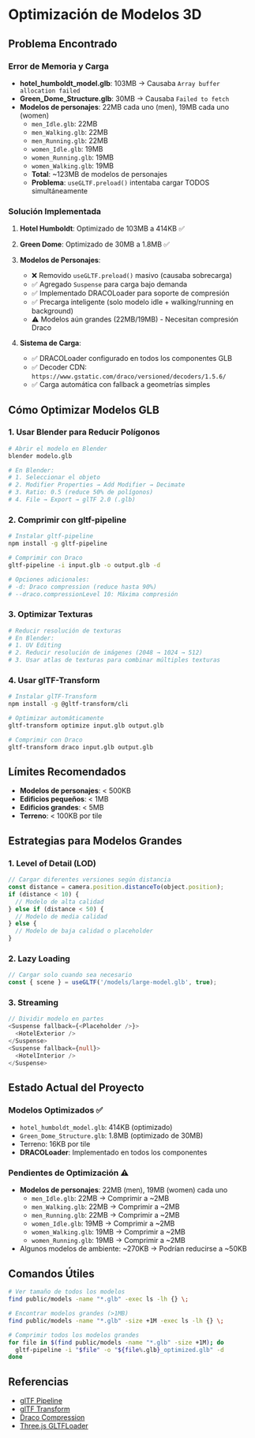 # Optimización de Modelos 3D

## Problema Encontrado

### Error de Memoria y Carga
- **hotel_humboldt_model.glb**: 103MB → Causaba `Array buffer allocation failed`
- **Green_Dome_Structure.glb**: 30MB → Causaba `Failed to fetch`
- **Modelos de personajes**: 22MB cada uno (men), 19MB cada uno (women)
  - `men_Idle.glb`: 22MB
  - `men_Walking.glb`: 22MB
  - `men_Running.glb`: 22MB
  - `women_Idle.glb`: 19MB
  - `women_Running.glb`: 19MB
  - `women_Walking.glb`: 19MB
  - **Total**: ~123MB de modelos de personajes
  - **Problema**: `useGLTF.preload()` intentaba cargar TODOS simultáneamente

### Solución Implementada

1. **Hotel Humboldt**: Optimizado de 103MB a 414KB ✅
2. **Green Dome**: Optimizado de 30MB a 1.8MB ✅
3. **Modelos de Personajes**: 
   - ❌ Removido `useGLTF.preload()` masivo (causaba sobrecarga)
   - ✅ Agregado `Suspense` para carga bajo demanda
   - ✅ Implementado DRACOLoader para soporte de compresión
   - ✅ Precarga inteligente (solo modelo idle + walking/running en background)
   - ⚠️ Modelos aún grandes (22MB/19MB) - Necesitan compresión Draco

4. **Sistema de Carga**:
   - ✅ DRACOLoader configurado en todos los componentes GLB
   - ✅ Decoder CDN: `https://www.gstatic.com/draco/versioned/decoders/1.5.6/`
   - ✅ Carga automática con fallback a geometrías simples

## Cómo Optimizar Modelos GLB

### 1. Usar Blender para Reducir Polígonos

```bash
# Abrir el modelo en Blender
blender modelo.glb

# En Blender:
# 1. Seleccionar el objeto
# 2. Modifier Properties → Add Modifier → Decimate
# 3. Ratio: 0.5 (reduce 50% de polígonos)
# 4. File → Export → glTF 2.0 (.glb)
```

### 2. Comprimir con gltf-pipeline

```bash
# Instalar gltf-pipeline
npm install -g gltf-pipeline

# Comprimir con Draco
gltf-pipeline -i input.glb -o output.glb -d

# Opciones adicionales:
# -d: Draco compression (reduce hasta 90%)
# --draco.compressionLevel 10: Máxima compresión
```

### 3. Optimizar Texturas

```bash
# Reducir resolución de texturas
# En Blender:
# 1. UV Editing
# 2. Reducir resolución de imágenes (2048 → 1024 → 512)
# 3. Usar atlas de texturas para combinar múltiples texturas
```

### 4. Usar glTF-Transform

```bash
# Instalar glTF-Transform
npm install -g @gltf-transform/cli

# Optimizar automáticamente
gltf-transform optimize input.glb output.glb

# Comprimir con Draco
gltf-transform draco input.glb output.glb
```

## Límites Recomendados

- **Modelos de personajes**: < 500KB
- **Edificios pequeños**: < 1MB
- **Edificios grandes**: < 5MB
- **Terreno**: < 100KB por tile

## Estrategias para Modelos Grandes

### 1. Level of Detail (LOD)
```typescript
// Cargar diferentes versiones según distancia
const distance = camera.position.distanceTo(object.position);
if (distance < 10) {
  // Modelo de alta calidad
} else if (distance < 50) {
  // Modelo de media calidad
} else {
  // Modelo de baja calidad o placeholder
}
```

### 2. Lazy Loading
```typescript
// Cargar solo cuando sea necesario
const { scene } = useGLTF('/models/large-model.glb', true);
```

### 3. Streaming
```typescript
// Dividir modelo en partes
<Suspense fallback={<Placeholder />}>
  <HotelExterior />
</Suspense>
<Suspense fallback={null}>
  <HotelInterior />
</Suspense>
```

## Estado Actual del Proyecto

### Modelos Optimizados ✅
- `hotel_humboldt_model.glb`: 414KB (optimizado)
- `Green_Dome_Structure.glb`: 1.8MB (optimizado de 30MB)
- Terreno: 16KB por tile
- **DRACOLoader**: Implementado en todos los componentes

### Pendientes de Optimización ⚠️
- **Modelos de personajes**: 22MB (men), 19MB (women) cada uno
  - `men_Idle.glb`: 22MB → Comprimir a ~2MB
  - `men_Walking.glb`: 22MB → Comprimir a ~2MB
  - `men_Running.glb`: 22MB → Comprimir a ~2MB
  - `women_Idle.glb`: 19MB → Comprimir a ~2MB
  - `women_Walking.glb`: 19MB → Comprimir a ~2MB
  - `women_Running.glb`: 19MB → Comprimir a ~2MB
- Algunos modelos de ambiente: ~270KB → Podrían reducirse a ~50KB

## Comandos Útiles

```bash
# Ver tamaño de todos los modelos
find public/models -name "*.glb" -exec ls -lh {} \;

# Encontrar modelos grandes (>1MB)
find public/models -name "*.glb" -size +1M -exec ls -lh {} \;

# Comprimir todos los modelos grandes
for file in $(find public/models -name "*.glb" -size +1M); do
  gltf-pipeline -i "$file" -o "${file%.glb}_optimized.glb" -d
done
```

## Referencias

- [glTF Pipeline](https://github.com/CesiumGS/gltf-pipeline)
- [glTF Transform](https://gltf-transform.donmccurdy.com/)
- [Draco Compression](https://google.github.io/draco/)
- [Three.js GLTFLoader](https://threejs.org/docs/#examples/en/loaders/GLTFLoader)

